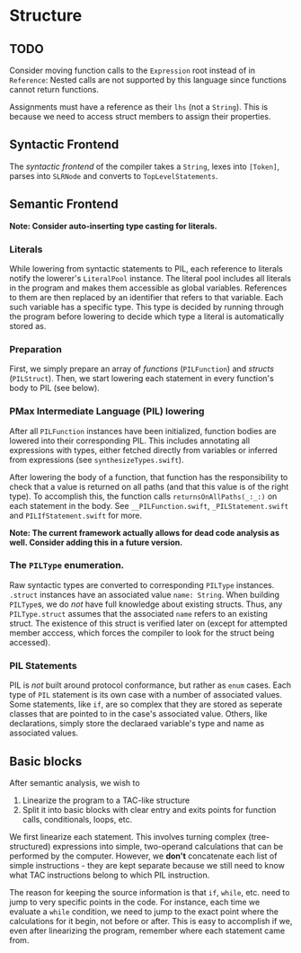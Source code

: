 #  Structure

## TODO

Consider moving function calls to the `Expression` root instead of in `Reference`: Nested calls are not supported by this language since functions cannot return functions.

Assignments must have a reference as their `lhs` (not a `String`). This is because we need to access struct members to assign their properties.

## Syntactic Frontend

The _syntactic frontend_ of the compiler takes a `String`, lexes into `[Token]`, parses into `SLRNode` and converts to `TopLevelStatements`.

## Semantic Frontend

**Note: Consider auto-inserting type casting for literals.**

### Literals

While lowering from syntactic statements to PIL, each reference to literals notify the lowerer's `LiteralPool` instance. The literal pool includes all literals in the program and makes them accessible as global variables. References to them are then replaced by an identifier that refers to that variable. Each such variable has a specific type. This type is decided by running through the program before lowering to decide which type a literal is automatically stored as.

### Preparation

First, we simply prepare an array of _functions_ (`PILFunction`) and _structs_ (`PILStruct`). Then, we start lowering each statement in every function's body to PIL (see below).

### PMax Intermediate Language (PIL) lowering

After all `PILFunction` instances have been initialized, function bodies are lowered into their corresponding PIL. This includes annotating all expressions with types, either fetched directly from variables or inferred from expressions (see `synthesizeTypes.swift`). 

After lowering the body of a function, that function has the responsibility to check that a value is returned on all paths (and that this value is of the right type). To accomplish this, the function calls `returnsOnAllPaths(_:_:)` on each statement in the body. See `__PILFunction.swift`, `_PILStatement.swift` and `PILIfStatement.swift` for more. 

**Note: The current framework actually allows for dead code analysis as well. Consider adding this in a future version.**

### The `PILType` enumeration.

Raw syntactic types are converted to corresponding `PILType` instances. `.struct` instances have an associated value `name: String`. When building `PILType`s, we do _not_ have full knowledge about existing structs. Thus, any `PILType.struct` assumes that the associated `name` refers to an existing struct. The existence of this struct is verified later on (except for attempted member acccess, which forces the compiler to look for the struct being accessed).

### PIL Statements

PIL is _not_ built around protocol conformance, but rather as `enum` cases. Each type of `PIL` statement is its own case with a number of associated values. Some statements, like `if`, are so complex that they are stored as seperate classes that are pointed to in the case's associated value. Others, like declarations, simply store the declaraed variable's type and name as associated values.

## Basic blocks

After semantic analysis, we wish to
1. Linearize the program to a TAC-like structure
2. Split it into basic blocks with clear entry and exits points for function calls, conditionals, loops, etc.

We first linearize each statement. This involves turning complex (tree-structured) expressions into simple, two-operand calculations that can be performed by the computer. However, we **don't** concatenate each list of simple instructions - they are kept separate because we still need to know what TAC instructions belong to which PIL instruction.

The reason for keeping the source information is that `if`, `while`, etc. need to jump to very specific points in the code. For instance, each time we evaluate a `while` condition, we need to jump to the exact point where the calculations for it begin, not before or after. This is easy to accomplish if we, even after linearizing the program, remember where each statement came from.

